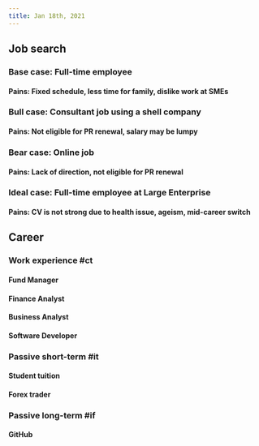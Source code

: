 ```yaml
---
title: Jan 18th, 2021
---
```


## Job search
### Base case: Full-time employee
#### Pains: Fixed schedule, less time for family, dislike work at SMEs
### Bull case: Consultant job using a shell company
#### Pains: Not eligible for PR renewal, salary may be lumpy
### Bear case: Online job
#### Pains: Lack of direction, not eligible for PR renewal
### Ideal case: Full-time employee at Large Enterprise
#### Pains: CV is not strong due to health issue, ageism, mid-career switch
## Career
### Work experience #ct
#### Fund Manager
#### Finance Analyst
#### Business Analyst
#### Software Developer
### Passive short-term #it
#### Student tuition
#### Forex trader
### Passive long-term #if
####
#### GitHub
####

